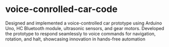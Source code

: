 # voice-conrolled-car-code
Designed and implemented a voice-controlled car prototype using Arduino Uno, HC Bluetooth module, ultrasonic sensors, and gear motors. Developed the prototype to respond seamlessly to voice commands for navigation, rotation, and halt, showcasing innovation in hands-free automation
